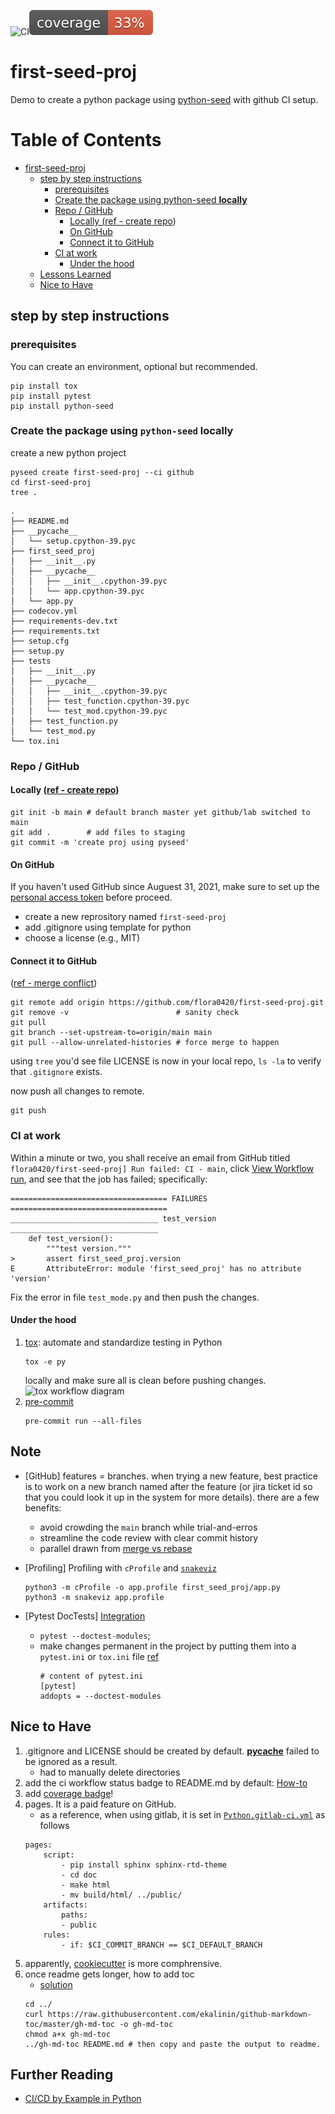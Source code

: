 ![CI](https://github.com/flora0420/first-seed-proj/actions/workflows/ci.yml/badge.svg)![coverage](coverage.svg)
# first-seed-proj
Demo to create a python package using [python-seed](https://github.com/developmentseed/python-seed) with github CI setup.

Table of Contents
=================

* [first-seed-proj](#first-seed-proj)
   * [step by step instructions](#step-by-step-instructions)
      * [prerequisites](#prerequisites)
      * [Create the package using python-seed <strong>locally</strong>](#create-the-package-using-python-seed-locally)
      * [Repo / GitHub](#repo--github)
         * [Locally (<a href="https://kbroman.org/github_tutorial/pages/init.html" rel="nofollow">ref - create repo</a>)](#locally-ref---create-repo)
         * [On GitHub](#on-github)
         * [Connect it to GitHub](#connect-it-to-github)
      * [CI at work](#ci-at-work)
         * [Under the hood](#under-the-hood)
   * [Lessons Learned](#lessons-learned)
   * [Nice to Have](#nice-to-have)

## step by step instructions
### prerequisites
You can create an environment, optional but recommended.
```
pip install tox
pip install pytest
pip install python-seed
```

### Create the package using `python-seed` **locally**
create a new python project
```
pyseed create first-seed-proj --ci github
cd first-seed-proj
tree .
```
```
.
├── README.md
├── __pycache__
│   └── setup.cpython-39.pyc
├── first_seed_proj
│   ├── __init__.py
│   ├── __pycache__
│   │   ├── __init__.cpython-39.pyc
│   │   └── app.cpython-39.pyc
│   └── app.py
├── codecov.yml
├── requirements-dev.txt
├── requirements.txt
├── setup.cfg
├── setup.py
├── tests
│   ├── __init__.py
│   ├── __pycache__
│   │   ├── __init__.cpython-39.pyc
│   │   ├── test_function.cpython-39.pyc
│   │   └── test_mod.cpython-39.pyc
│   ├── test_function.py
│   └── test_mod.py
└── tox.ini
```
### Repo / GitHub
#### Locally ([ref - create repo](https://kbroman.org/github_tutorial/pages/init.html))
```
git init -b main # default branch master yet github/lab switched to main
git add .        # add files to staging
git commit -m 'create proj using pyseed' 
```

#### On GitHub
If you haven't used GitHub since Auguest 31, 2021, make sure to set up the [personal access token](https://docs.github.com/en/authentication/keeping-your-account-and-data-secure/creating-a-personal-access-token) before proceed.

- create a new reprository named `first-seed-proj`
- add .gitignore using template for python
- choose a license (e.g., MIT)

#### Connect it to GitHub
([ref - merge conflict](https://stackoverflow.com/questions/37937984/git-refusing-to-merge-unrelated-histories-on-rebase))
```
git remote add origin https://github.com/flora0420/first-seed-proj.git  
git remove -v                        # sanity check
git pull                             
git branch --set-upstream-to=origin/main main
git pull --allow-unrelated-histories # force merge to happen
```

using `tree` you'd see file LICENSE is now in your local repo, `ls -la` to verify that `.gitignore` exists.

now push all changes to remote. 
```
git push
```

### CI at work
Within a minute or two, you shall receive an email from GitHub titled `flora0420/first-seed-proj] Run failed: CI - main`, click [View Workflow run](https://github.com/flora0420/first-seed-proj/actions/runs/2046791613), and see that the job has failed; specifically:

```
=================================== FAILURES ===================================
_________________________________ test_version _________________________________
    def test_version():
        """test version."""
>       assert first_seed_proj.version
E       AttributeError: module 'first_seed_proj' has no attribute 'version'
```

Fix the error in file `test_mode.py` and then push the changes.

#### Under the hood
1. [tox](https://tox.wiki/en/latest/index.html): automate and standardize testing in Python
    ```
    tox -e py
    ```
    locally and make sure all is clean before pushing changes. 
    ![tox workflow diagram](https://tox.wiki/en/latest/_images/tox_flow.png)
2. [pre-commit](https://pre-commit.com)
    ```
    pre-commit run --all-files
    ```

## Note
- [GitHub] features = branches. when trying a new feature, best practice is to work on a new branch named after the feature (or jira ticket id so that you could look it up in the system for more details). there are a few benefits:
    - avoid crowding the `main` branch while trial-and-erros 
    - streamline the code review with clear commit history 
    - parallel drawn from [merge vs rebase](https://betterprogramming.pub/differences-between-git-merge-and-rebase-and-why-you-should-care-ae41d96237b6)

- [Profiling] Profiling with `cProfile` and [`snakeviz`](https://jiffyclub.github.io/snakeviz/)
    ```
    python3 -m cProfile -o app.profile first_seed_proj/app.py
    python3 -m snakeviz app.profile   
    ```

- [Pytest DocTests] [Integration](https://doc.pytest.org/en/latest/how-to/doctest.html)
    - `pytest --doctest-modules`; 
    - make changes permanent in the project by putting them into a `pytest.ini` or `tox.ini` file [ref](https://stackoverflow.com/questions/17056138/how-to-make-pytest-run-doctests-as-well-as-normal-tests-directory)
        ```
        # content of pytest.ini
        [pytest]
        addopts = --doctest-modules
        ```
## Nice to Have
1. .gitignore and LICENSE should be created by default. [__pycache__](https://stackoverflow.com/questions/16869024/what-is-pycache) failed to be ignored as a result.
    - had to manually delete directories 
1. add the ci workflow status badge to README.md by default: [How-to](https://docs.github.com/en/actions/monitoring-and-troubleshooting-workflows/adding-a-workflow-status-badge)
1. add [coverage badge](https://pypi.org/project/coverage-badge/)! 
1. pages. It is a paid feature on GitHub. 
    - as a reference, when using gitlab, it is set in [`Python.gitlab-ci.yml`](https://gitlab.com/gitlab-org/gitlab/-/blob/master/lib/gitlab/ci/templates/Python.gitlab-ci.yml) as follows
    ```
    pages:
        script:
            - pip install sphinx sphinx-rtd-theme
            - cd doc
            - make html
            - mv build/html/ ../public/
        artifacts:
            paths:
            - public
        rules:
            - if: $CI_COMMIT_BRANCH == $CI_DEFAULT_BRANCH
    ```
1. apparently, [cookiecutter](https://cookiecutter.readthedocs.io/en/2.0.2/README.html) is more comphrensive.
1. once readme gets longer, how to add toc
    - [solution](https://github.com/ekalinin/github-markdown-toc)
    ```
    cd ../
    curl https://raw.githubusercontent.com/ekalinin/github-markdown-toc/master/gh-md-toc -o gh-md-toc
    chmod a+x gh-md-toc
    ../gh-md-toc README.md # then copy and paste the output to readme.
    ```


## Further Reading
- [CI/CD by Example in Python](https://towardsdatascience.com/ci-cd-by-example-in-python-46f1533cb09d)